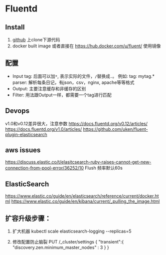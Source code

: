 # Fluentd
## Install
1. [github](https://github.com/fluent/fluentd-kubernetes-daemonset) 上clone下源代码
2. docker built image
或者直接在 https://hub.docker.com/u/fluent/ 使用镜像
## 配置
- Input
    tag: 后面可以加`*`, 表示实际的文件，`/`替换成`.`。 例如: tag: mytag.*
    parser: 解析每条日记，有json，csv，nginx, apache等等格式
- Output:
    主要注意缓存和非缓存的区别
- Filter:
    用法跟Output一样，都需要一个tag进行匹配
## Devops
v1.0和v0.12差异很大，注意参数
https://docs.fluentd.org/v0.12/articles/
https://docs.fluentd.org/v1.0/articles/
https://github.com/uken/fluent-plugin-elasticsearch
## aws issues
https://discuss.elastic.co/t/elasitcsearch-ruby-raises-cannot-get-new-connection-from-pool-error/36252/10
Flush 频率默认60s
## ElasticSearch
https://www.elastic.co/guide/en/elasticsearch/reference/current/docker.html
https://www.elastic.co/guide/en/kibana/current/_pulling_the_image.html

## 扩容升级步骤：
1. 扩大机器
kubectl scale elasticsearch-logging --replicas=5

2. 修改配置防止脑裂
PUT /_cluster/settings
{
    "transient":{
        "discovery.zen.minimum_master_nodes" : 3
    }
}